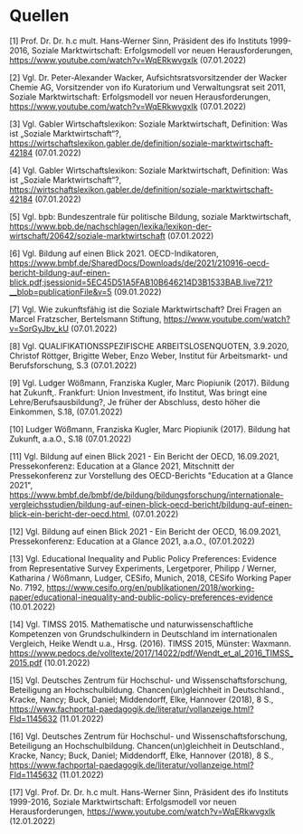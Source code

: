 # Quellen

[1] Prof. Dr. Dr. h.c mult. Hans-Werner Sinn, Präsident des ifo Instituts 1999-2016, Soziale Marktwirtschaft: Erfolgsmodell vor neuen Herausforderungen, https://www.youtube.com/watch?v=WqERkwvgxIk (07.01.2022)

[2] Vgl. Dr. Peter-Alexander Wacker, Aufsichtsratsvorsitzender der Wacker Chemie AG, Vorsitzender von ifo Kuratorium und Verwaltungsrat seit 2011, Soziale Marktwirtschaft: Erfolgsmodell vor neuen Herausforderungen, https://www.youtube.com/watch?v=WqERkwvgxIk (07.01.2022)

[3] Vgl. Gabler Wirtschaftslexikon: Soziale Marktwirtschaft, Definition: Was ist „Soziale Marktwirtschaft“?, https://wirtschaftslexikon.gabler.de/definition/soziale-marktwirtschaft-42184 (07.01.2022)

[4] Vgl. Gabler Wirtschaftslexikon: Soziale Marktwirtschaft, Definition: Was ist „Soziale Marktwirtschaft“?, https://wirtschaftslexikon.gabler.de/definition/soziale-marktwirtschaft-42184 (07.01.2022)

[5] Vgl. bpb: Bundeszentrale für politische Bildung, soziale Marktwirtschaft, https://www.bpb.de/nachschlagen/lexika/lexikon-der-wirtschaft/20642/soziale-marktwirtschaft (07.01.2022)

[6] Vgl. Bildung auf einen Blick 2021. OECD-Indikatoren, https://www.bmbf.de/SharedDocs/Downloads/de/2021/210916-oecd-bericht-bildung-auf-einen-blick.pdf;jsessionid=5EC45D51A5FAB10B646214D3B1533BAB.live721?__blob=publicationFile&v=5 (09.01.2022)

[7] Vgl. Wie zukunftsfähig ist die Soziale Marktwirtschaft? Drei Fragen an Marcel Fratzscher, Bertelsmann Stiftung, https://www.youtube.com/watch?v=SorGyJbv_kU (07.01.2022)

[8] Vgl. QUALIFIKATIONSSPEZIFISCHE ARBEITSLOSENQUOTEN, 3.9.2020, Christof Röttger, Brigitte Weber, Enzo Weber, Institut für Arbeitsmarkt- und Berufsforschung, S.3 (07.01.2022)

[9] Vgl. Ludger Wößmann, Franziska Kugler, Marc Piopiunik (2017). Bildung hat Zukunft,. Frankfurt: Union Investment, ifo Institut, Was bringt eine Lehre/Berufsausbildung?, Je früher der Abschluss, desto höher die Einkommen, S.18, (07.01.2022)

[10] Ludger Wößmann, Franziska Kugler, Marc Piopiunik (2017). Bildung hat Zukunft, a.a.O., S.18 (07.01.2022)

[11] Vgl. Bildung auf einen Blick 2021 - Ein Bericht der OECD, 16.09.2021, Pressekonferenz: Education at a Glance 2021, Mitschnitt der Pressekonferenz zur Vorstellung des OECD-Berichts "Education at a Glance 2021", https://www.bmbf.de/bmbf/de/bildung/bildungsforschung/internationale-vergleichsstudien/bildung-auf-einen-blick-oecd-bericht/bildung-auf-einen-blick-ein-bericht-der-oecd.html, (07.01.2022)

[12] Vgl. Bildung auf einen Blick 2021 - Ein Bericht der OECD, 16.09.2021, Pressekonferenz: Education at a Glance 2021, a.a.O., (07.01.2022)

[13] Vgl. Educational Inequality and Public Policy Preferences: Evidence from Representative Survey Experiments, Lergetporer, Philipp / Werner, Katharina / Wößmann, Ludger, CESifo, Munich, 2018, CESifo Working Paper No. 7192, https://www.cesifo.org/en/publikationen/2018/working-paper/educational-inequality-and-public-policy-preferences-evidence (10.01.2022)

[14] Vgl. TIMSS 2015. Mathematische und naturwissenschaftliche Kompetenzen von Grundschulkindern in Deutschland im internationalen Vergleich, Heike Wendt u.a., Hrsg. (2016). TIMSS 2015, Münster: Waxmann. https://www.pedocs.de/volltexte/2017/14022/pdf/Wendt_et_al_2016_TIMSS_2015.pdf (10.01.2022)

[15] Vgl. Deutsches Zentrum für Hochschul- und Wissenschaftsforschung, Beteiligung an Hochschulbildung. Chancen(un)gleichheit in Deutschland., Kracke, Nancy; Buck, Daniel; Middendorff, Elke, Hannover (2018), 8 S., https://www.fachportal-paedagogik.de/literatur/vollanzeige.html?FId=1145632 (11.01.2022)

[16] Vgl. Deutsches Zentrum für Hochschul- und Wissenschaftsforschung, Beteiligung an Hochschulbildung. Chancen(un)gleichheit in Deutschland., Kracke, Nancy; Buck, Daniel; Middendorff, Elke, Hannover (2018), 8 S., https://www.fachportal-paedagogik.de/literatur/vollanzeige.html?FId=1145632 (11.01.2022)

[17] Vgl. Prof. Dr. Dr. h.c mult. Hans-Werner Sinn, Präsident des ifo Instituts 1999-2016, Soziale Marktwirtschaft: Erfolgsmodell vor neuen Herausforderungen, https://www.youtube.com/watch?v=WqERkwvgxIk (12.01.2022)
